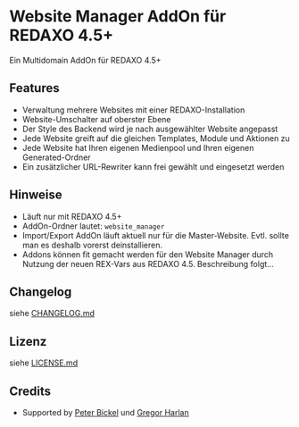 Website Manager AddOn für REDAXO 4.5+
=====================================

Ein Multidomain AddOn für REDAXO 4.5+

Features
--------

* Verwaltung mehrere Websites mit einer REDAXO-Installation
* Website-Umschalter auf oberster Ebene
* Der Style des Backend wird je nach ausgewählter Website angepasst
* Jede Website greift auf die gleichen Templates, Module und Aktionen zu
* Jede Website hat Ihren eigenen Medienpool und Ihren eigenen Generated-Ordner
* Ein zusätzlicher URL-Rewriter kann frei gewählt und eingesetzt werden

Hinweise
--------

* Läuft nur mit REDAXO 4.5+
* AddOn-Ordner lautet: `website_manager`
* Import/Export AddOn läuft aktuell nur für die Master-Website. Evtl. sollte man es deshalb vorerst deinstallieren.
* Addons können fit gemacht werden für den Website Manager durch Nutzung der neuen REX-Vars aus REDAXO 4.5. Beschreibung folgt...

Changelog
---------

siehe [CHANGELOG.md](CHANGELOG.md)

Lizenz
------

siehe [LICENSE.md](LICENSE.md)

Credits
-------

* Supported by [Peter Bickel](https://github.com/polarpixel) und [Gregor Harlan](https://github.com/gharlan)

